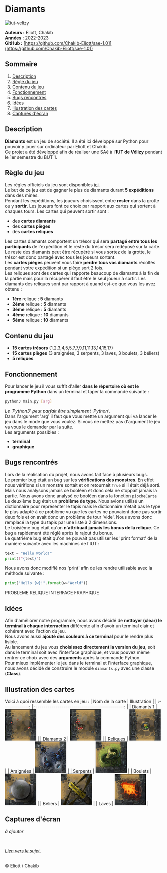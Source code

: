 # Diamants

![iut-velizy](http://eliott-b.tech/iut-velizy/IUT%20Velizy%20Villacoublay%20logo%202020%20ecran.png)

**Auteurs :** Eliott, Chakib  
**Années :** 2022-2023   
**GitHub :** [https://github.com/Chakib-Eliott/sae-1.01](https://github.com/Chakib-Eliott/sae-1.01)

## Sommaire

1. [Description](#description)   
2. [Règle du jeu](#règle-du-jeu)   
3. [Contenu du jeu](#contenu-du-jeu)   
4. [Fonctionnement](#fonctionnement)   
5. [Bugs rencontrés](#bugs-rencontrés)   
6. [Idées](#idées)   
7. [Illustration des cartes](#illustration-des-cartes)    
8. [Captures d'écran](#captures-décran)

## Description

**Diamants** est un jeu de société. Il a été ici développé sur Python pour pouvoir y jouer sur ordinateur par Eliott et Chakib.<br>
Ce projet a été développé afin de réaliser une SAé à l'**IUT de Vélizy** pendant le 1er semestre du BUT 1.

## Règle du jeu

Les règles officiels du jeu sont disponibles [ici](https://iello.fr/wp-content/uploads/2022/07/DIAMANT_regles.pdf).<br>
Le but de ce jeu est de gagner le plus de diamants durant **5 expéditions** dans des mines.<br>
Pendant les expéditions, les joueurs choisissent entre **rester** dans la grotte ou y **sortir**. Les joueurs font ce choix par rapport aux cartes qui sortent à chaques tours. Les cartes qui peuvent sortir sont :
 - des **cartes diamants**
 - des **cartes pièges**
 - des **cartes reliques**

Les cartes diamants comportent un trésor qui sera **partagé entre tous les participants** de l'expédition et le reste du trésor sera redéposé sur la carte. Le reste des diamants peut être récupéré si vous sortez de la grotte, le trésor est donc partagé avec tous les joueurs sortant.<br>
Les **cartes pièges** peuvent vous faire **perdre tous vos diamants** récoltés pendant votre expédition si un piège sort 2 fois.<br>
Les reliques sont des cartes qui rapporte beaucoup de diamants à la fin de la partie mais pour la récupérer il faut être le seul joueur à sortir. Les diamants des reliques sont par rapport à quand est-ce que vous les avez obtenu :
- **1ère** relique : **5** diamants
- **2ème** relique : **5** diamants
- **3ème** relique : **5** diamants
- **4ème** relique : **10** diamants
- **5ème** relique : **10** diamants

## Contenu du jeu

- **15 cartes trésors** (1,2,3,4,5,5,7,7,9,11,11,13,14,15,17)
- **15 cartes pièges** (3 araignées, 3 serpents, 3 laves, 3 boulets, 3 béliers)
- **5 reliques**

## Fonctionnement

Pour lancer le jeu il vous suffit d'aller **dans le répertoire où est le programme Python** dans un terminal et taper la commande suivante :
```bash
python3 main.py [arg]
```
*Le 'Python3' peut parfait être simplement 'Python'.*<br>
Dans l'argument 'arg' il faut que vous mettre un argument qui va lancer le jeu dans le mode que vous voulez. Si vous ne mettez pas d'argument le jeu va vous le demander par la suite.<br>
Les arguments possibles :
 - **terminal**
 - **graphique**

## Bugs rencontrés

Lors de la réalisation du projet, nous avons fait face à plusieurs bugs.<br>
Le premier bug était un bug sur les **vérifications des monstres**. En effet nous vérifions si un monstre sortait et on retournait `True` si il était déjà sorti. Mais nous analysons jamais ce booléen et donc cela ne stoppait jamais la partie. Nous avons donc analysé ce booléen dans la fonction `piocheCarte`<br>
Le deuxième bug était un **problème de type**. Nous avions utilisé un dictionnaire pour représenter le tapis mais le dictionnaire n'était pas le type le plus adapté à ce problème vu que les cartes ne pouvaient donc pas sortir deux fois et on avait donc un problème de tour 'vide'. Nous avons donc remplacé la type du tapis par une liste à 2 dimensions.<br>
Le troisième bug était qu'on **n'attribuait jamais les bonus de la relique**. Ce bug a rapidement été réglé après le rajout du bonus.<br>
Le quatrième bug était qu'on ne pouvait pas utiliser les 'print format' de la manière suivante avec les machines de l'IUT :
```python
text = "Hello World!"
print(f"{text}")
```
Nous avons donc modifié nos 'print' afin de les rendre utilisable avec la méthode suivante :
```python
print("Hello {w}!".format(w="World"))
```
PROBLEME RELIQUE INTERFACE FRAPHIQUE

## Idées

Afin d'améliorer notre programme, nous avons décidé de **nettoyer (clear) le terminal à chaque interraction** différente afin d'avoir un terminal clair et cohérent avec l'action du jeu.<br>
Nous avons aussi **ajouté des couleurs à ce terminal** pour le rendre plus lisible.<br>
Au lancement du jeu vous **choisissez directement la version du jeu**, soit dans le terminal soit avec l'interface graphique, et vous pouvez même rentrer ce choix avec des **arguments** après la commande Python.<br>
Pour mieux implémenter le jeu dans le terminal et l'interface graphique, nous avons décidé de construire le module `diamants.py` avec une classe (**Class**).

## Illustration des cartes

Voici à quoi ressemble les cartes en jeu :
| Nom de la carte |                  Illustration                  |
| :-------------: | :--------------------------------------------: |
|   Diamants 1    | ![diamants1](asset/cartes/diamant-rubis-1.png) |
|   Diamants 2    | ![diamants2](asset/cartes/diamant-rubis-2.png) |
|    Reliques     |  ![relique](asset/cartes/diamant-relique.png)  |
|    Araignées    | ![araignees](asset/cartes/diamant-spiders.png) |
|    Serpents     |  ![serpents](asset/cartes/diamant-snake.png)   |
|     Boulets     |   ![boulets](asset/cartes/diamant-ball.png)    |
|     Béliers     |  ![beliers](asset/cartes/diamant-belier.png)   |
|      Laves      |    ![laves](asset/cartes/diamant-lava.png)     |

## Captures d'écran

*à ajouter*

<br>

[*Lien vers le sujet.*](http://eliott-b.tech/sae_1_01/sae01_diamants.pdf)

<br>
&copy; Eliott / Chakib